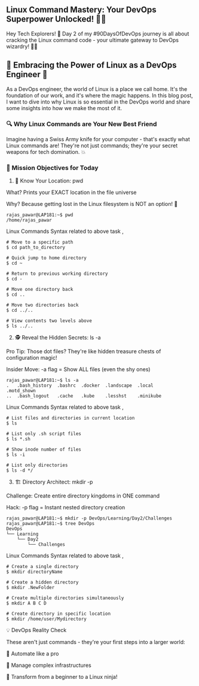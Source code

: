 ## Linux Command Mastery: Your DevOps Superpower Unlocked! 🐧🚀

Hey Tech Explorers! 👋 Day 2 of my #90DaysOfDevOps journey is all about cracking the Linux command code - your ultimate gateway to DevOps wizardry! 🧙‍♂️

## 🐧 Embracing the Power of Linux as a DevOps Engineer 🐧

As a DevOps engineer, the world of Linux is a place we call home. It's the foundation of our work, and it's where the magic happens. In this blog post, I want to dive into why Linux is so essential in the DevOps world and share some insights into how we make the most of it.

### 🔍 Why Linux Commands are Your New Best Friend

Imagine having a Swiss Army knife for your computer - that's exactly what Linux commands are! They're not just commands; they're your secret weapons for tech domination. 💥

### 🏁 Mission Objectives for Today

1. 📍 Know Your Location: pwd

What? Prints your EXACT location in the file universe

Why? Because getting lost in the Linux filesystem is NOT an option! 🧭

```
rajas_pawar@LAP181:~$ pwd
/home/rajas_pawar
```

Linux Commands Syntax related to above task ,

```
# Move to a specific path
$ cd path_to_directory

# Quick jump to home directory
$ cd ~

# Return to previous working directory
$ cd -

# Move one directory back
$ cd ..

# Move two directories back
$ cd ../..

# View contents two levels above
$ ls ../..
```
2. 🕵️ Reveal the Hidden Secrets: ls -a

Pro Tip: Those dot files? They're like hidden treasure chests of configuration magic!

Insider Move: -a flag = Show ALL files (even the shy ones)

```
rajas_pawar@LAP181:~$ ls -a
.   .bash_history  .bashrc  .docker  .landscape  .local     .motd_shown  
..  .bash_logout   .cache   .kube    .lesshst    .minikube
```
Linux Commands Syntax related to above task ,

```
# List files and directories in current location
$ ls

# List only .sh script files
$ ls *.sh

# Show inode number of files
$ ls -i

# List only directories
$ ls -d */
```

3. 🏗️ Directory Architect: mkdir -p

Challenge: Create entire directory kingdoms in ONE command

Hack: -p flag = Instant nested directory creation

```
rajas_pawar@LAP181:~$ mkdir -p DevOps/Learning/Day2/Challenges
rajas_pawar@LAP181:~$ tree DevOps
DevOps
└── Learning
    └── Day2
        └── Challenges
```
Linux Commands Syntax related to above task ,

```
# Create a single directory
$ mkdir directoryName

# Create a hidden directory
$ mkdir .NewFolder

# Create multiple directories simultaneously
$ mkdir A B C D

# Create directory in specific location
$ mkdir /home/user/Mydirectory

```

💡 DevOps Reality Check

These aren't just commands - they're your first steps into a larger world:

🚀 Automate like a pro

🔧 Manage complex infrastructures

🌈 Transform from a beginner to a Linux ninja!


